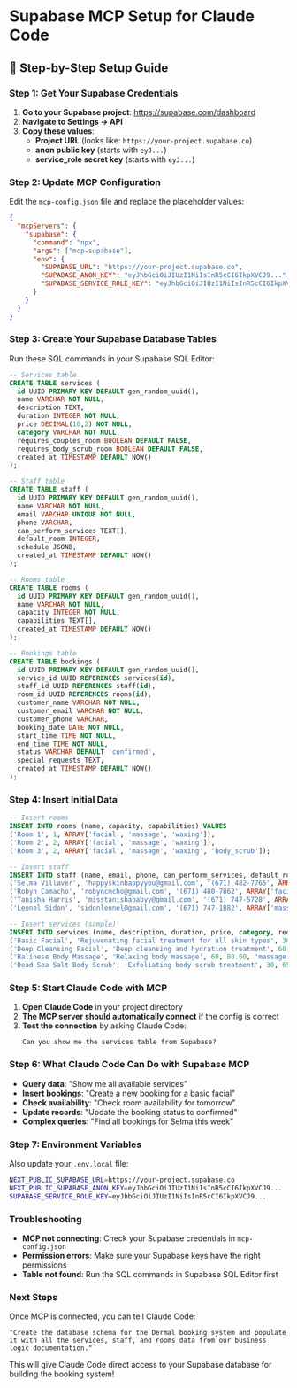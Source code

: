 # Supabase MCP Setup for Claude Code

## 🚀 **Step-by-Step Setup Guide**

### **Step 1: Get Your Supabase Credentials**

1. **Go to your Supabase project**: https://supabase.com/dashboard
2. **Navigate to Settings → API**
3. **Copy these values**:
   - **Project URL** (looks like: `https://your-project.supabase.co`)
   - **anon public key** (starts with `eyJ...`)
   - **service_role secret key** (starts with `eyJ...`)

### **Step 2: Update MCP Configuration**

Edit the `mcp-config.json` file and replace the placeholder values:

```json
{
  "mcpServers": {
    "supabase": {
      "command": "npx",
      "args": ["mcp-supabase"],
      "env": {
        "SUPABASE_URL": "https://your-project.supabase.co",
        "SUPABASE_ANON_KEY": "eyJhbGciOiJIUzI1NiIsInR5cCI6IkpXVCJ9...",
        "SUPABASE_SERVICE_ROLE_KEY": "eyJhbGciOiJIUzI1NiIsInR5cCI6IkpXVCJ9..."
      }
    }
  }
}
```

### **Step 3: Create Your Supabase Database Tables**

Run these SQL commands in your Supabase SQL Editor:

```sql
-- Services table
CREATE TABLE services (
  id UUID PRIMARY KEY DEFAULT gen_random_uuid(),
  name VARCHAR NOT NULL,
  description TEXT,
  duration INTEGER NOT NULL,
  price DECIMAL(10,2) NOT NULL,
  category VARCHAR NOT NULL,
  requires_couples_room BOOLEAN DEFAULT FALSE,
  requires_body_scrub_room BOOLEAN DEFAULT FALSE,
  created_at TIMESTAMP DEFAULT NOW()
);

-- Staff table
CREATE TABLE staff (
  id UUID PRIMARY KEY DEFAULT gen_random_uuid(),
  name VARCHAR NOT NULL,
  email VARCHAR UNIQUE NOT NULL,
  phone VARCHAR,
  can_perform_services TEXT[],
  default_room INTEGER,
  schedule JSONB,
  created_at TIMESTAMP DEFAULT NOW()
);

-- Rooms table
CREATE TABLE rooms (
  id UUID PRIMARY KEY DEFAULT gen_random_uuid(),
  name VARCHAR NOT NULL,
  capacity INTEGER NOT NULL,
  capabilities TEXT[],
  created_at TIMESTAMP DEFAULT NOW()
);

-- Bookings table
CREATE TABLE bookings (
  id UUID PRIMARY KEY DEFAULT gen_random_uuid(),
  service_id UUID REFERENCES services(id),
  staff_id UUID REFERENCES staff(id),
  room_id UUID REFERENCES rooms(id),
  customer_name VARCHAR NOT NULL,
  customer_email VARCHAR NOT NULL,
  customer_phone VARCHAR,
  booking_date DATE NOT NULL,
  start_time TIME NOT NULL,
  end_time TIME NOT NULL,
  status VARCHAR DEFAULT 'confirmed',
  special_requests TEXT,
  created_at TIMESTAMP DEFAULT NOW()
);
```

### **Step 4: Insert Initial Data**

```sql
-- Insert rooms
INSERT INTO rooms (name, capacity, capabilities) VALUES
('Room 1', 1, ARRAY['facial', 'massage', 'waxing']),
('Room 2', 2, ARRAY['facial', 'massage', 'waxing']),
('Room 3', 2, ARRAY['facial', 'massage', 'waxing', 'body_scrub']);

-- Insert staff
INSERT INTO staff (name, email, phone, can_perform_services, default_room, schedule) VALUES
('Selma Villaver', 'happyskinhappyyou@gmail.com', '(671) 482-7765', ARRAY['facials'], 1, '{"mon": true, "wed": true, "fri": true, "sat": true, "sun": true}'),
('Robyn Camacho', 'robyncmcho@gmail.com', '(671) 480-7862', ARRAY['facials', 'waxing', 'body_treatments', 'massages'], 3, '{"mon": true, "tue": true, "wed": true, "thu": true, "fri": true, "sat": true, "sun": true}'),
('Tanisha Harris', 'misstanishababyy@gmail.com', '(671) 747-5728', ARRAY['facials', 'waxing'], 2, '{"mon": true, "wed": true, "fri": true, "sat": true, "sun": true}'),
('Leonel Sidon', 'sidonleonel@gmail.com', '(671) 747-1882', ARRAY['massages', 'body_treatments'], NULL, '{"sun": true}');

-- Insert services (sample)
INSERT INTO services (name, description, duration, price, category, requires_couples_room, requires_body_scrub_room) VALUES
('Basic Facial', 'Rejuvenating facial treatment for all skin types', 30, 65.00, 'facial', FALSE, FALSE),
('Deep Cleansing Facial', 'Deep cleansing and hydration treatment', 60, 79.00, 'facial', FALSE, FALSE),
('Balinese Body Massage', 'Relaxing body massage', 60, 80.00, 'massage', FALSE, FALSE),
('Dead Sea Salt Body Scrub', 'Exfoliating body scrub treatment', 30, 65.00, 'body_treatment', FALSE, TRUE);
```

### **Step 5: Start Claude Code with MCP**

1. **Open Claude Code** in your project directory
2. **The MCP server should automatically connect** if the config is correct
3. **Test the connection** by asking Claude Code:
   ```
   Can you show me the services table from Supabase?
   ```

### **Step 6: What Claude Code Can Do with Supabase MCP**

- **Query data**: "Show me all available services"
- **Insert bookings**: "Create a new booking for a basic facial"
- **Check availability**: "Check room availability for tomorrow"
- **Update records**: "Update the booking status to confirmed"
- **Complex queries**: "Find all bookings for Selma this week"

### **Step 7: Environment Variables**

Also update your `.env.local` file:

```bash
NEXT_PUBLIC_SUPABASE_URL=https://your-project.supabase.co
NEXT_PUBLIC_SUPABASE_ANON_KEY=eyJhbGciOiJIUzI1NiIsInR5cCI6IkpXVCJ9...
SUPABASE_SERVICE_ROLE_KEY=eyJhbGciOiJIUzI1NiIsInR5cCI6IkpXVCJ9...
```

### **Troubleshooting**

- **MCP not connecting**: Check your Supabase credentials in `mcp-config.json`
- **Permission errors**: Make sure your Supabase keys have the right permissions
- **Table not found**: Run the SQL commands in Supabase SQL Editor first

### **Next Steps**

Once MCP is connected, you can tell Claude Code:
```
"Create the database schema for the Dermal booking system and populate it with all the services, staff, and rooms data from our business logic documentation."
```

This will give Claude Code direct access to your Supabase database for building the booking system! 